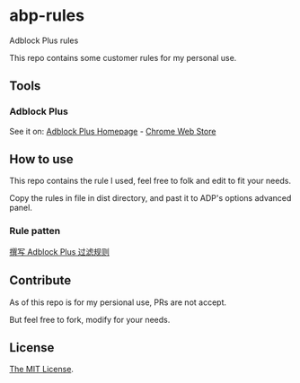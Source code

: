 # abp-rules
Adblock Plus rules

This repo contains some customer rules for my personal use.

## Tools

### Adblock Plus

See it on: [Adblock Plus Homepage](https://adblockplus.org/) - [Chrome Web Store](https://chrome.google.com/webstore/detail/adblock-plus-free-ad-bloc/cfhdojbkjhnklbpkdaibdccddilifddb)

## How to use

This repo contains the rule I used, feel free to folk and edit to fit your needs.

Copy the rules in file in dist directory, and past it to ADP's options advanced panel.

### Rule patten

[撰写 Adblock Plus 过滤规则](https://adblockplus.org/zh_CN/filters)

## Contribute

As of this repo is for my persional use, PRs are not accept.

But feel free to fork, modify for your needs.

## License

[The MIT License](LICENSE).
